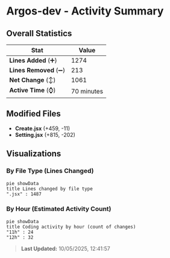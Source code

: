 # Argos-dev - Activity Summary 

## Overall Statistics

| Stat                   | Value                                                             |
| ---------------------- | ----------------------------------------------------------------- |
| **Lines Added** (➕)   | 1274                                          |
| **Lines Removed** (➖) | 213                                        |
| **Net Change** (↕)    | 1061                |
| **Active Time** (⌚)   | 70 minutes |


## Modified Files
- **Create.jsx** (+459, -11)
- **Setting.jsx** (+815, -202)

## Visualizations

### By File Type (Lines Changed)

```mermaid
pie showData
title Lines changed by file type
".jsx" : 1487
```

### By Hour (Estimated Activity Count)

```mermaid
pie showData
title Coding activity by hour (count of changes)
"11h" : 24
"12h" : 32
```


> **Last Updated:** 10/05/2025, 12:41:57